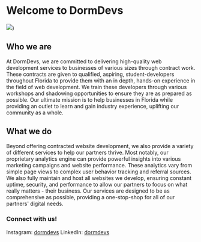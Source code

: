 # Welcome to DormDevs
![](https://www.dormdevs.com/dormdevs-icon.ico))
## Who we are
At DormDevs, we are committed to delivering high-quality web development services to businesses of various sizes through contract work. These contracts are given to qualified, aspiring, student-developers throughout Florida to provide them with an in depth, hands-on experience in the field of web development. We train these developers through various workshops and shadowing opportunities to ensure they are as prepared as possible. Our ultimate mission is to help businesses in Florida while providing an outlet to learn and gain industry experience, uplifting our community as a whole.
## What we do
Beyond offering contracted website development, we also provide a variety of different services to help our partners thrive. Most notably, our proprietary analytics engine can provide powerful insights into various marketing campaigns and website performance. These analytics vary from simple page views to complex user behavior tracking and referral sources. We also fully maintain and host all websites we develop, ensuring constant uptime, security, and performance to allow our partners to focus on what really matters - their business. Our services are designed to be as comprehensive as possible, providing a one-stop-shop for all of our partners' digital needs.
### Connect with us!
Instagram: [dormdevs](https://www.instagram.com/dormdevs/)
LinkedIn: [dormdevs](https://www.linkedin.com/company/dormdevs/)
